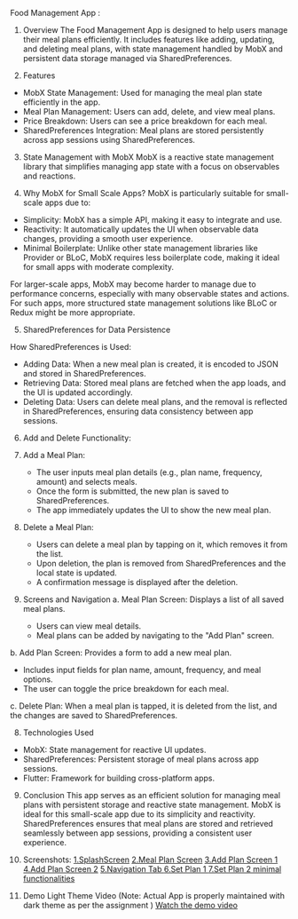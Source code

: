 
Food Management App : 

1. Overview
The Food Management App is designed to help users manage their meal plans efficiently. It includes features like adding, updating, and deleting meal plans, with state management handled by MobX and persistent data storage managed via SharedPreferences. 

2. Features
- MobX State Management: Used for managing the meal plan state efficiently in the app.
- Meal Plan Management: Users can add, delete, and view meal plans.
- Price Breakdown: Users can see a price breakdown for each meal.
- SharedPreferences Integration: Meal plans are stored persistently across app sessions using SharedPreferences.


3. State Management with MobX
MobX is a reactive state management library that simplifies managing app state with a focus on observables and reactions.

4. Why MobX for Small Scale Apps?
MobX is particularly suitable for small-scale apps due to:
- Simplicity: MobX has a simple API, making it easy to integrate and use.
- Reactivity: It automatically updates the UI when observable data changes, providing a smooth user experience.
- Minimal Boilerplate: Unlike other state management libraries like Provider or BLoC, MobX requires less boilerplate code, making it ideal for small apps with moderate complexity.

For larger-scale apps, MobX may become harder to manage due to performance concerns, especially with many observable states and actions. For such apps, more structured state management solutions like BLoC or Redux might be more appropriate.


5. SharedPreferences for Data Persistence

How SharedPreferences is Used:
- Adding Data: When a new meal plan is created, it is encoded to JSON and stored in SharedPreferences.
- Retrieving Data: Stored meal plans are fetched when the app loads, and the UI is updated accordingly.
- Deleting Data: Users can delete meal plans, and the removal is reflected in SharedPreferences, ensuring data consistency between app sessions.

6. Add and Delete Functionality:
1. Add a Meal Plan: 
   - The user inputs meal plan details (e.g., plan name, frequency, amount) and selects meals.
   - Once the form is submitted, the new plan is saved to SharedPreferences.
   - The app immediately updates the UI to show the new meal plan.

2. Delete a Meal Plan:
   - Users can delete a meal plan by tapping on it, which removes it from the list.
   - Upon deletion, the plan is removed from SharedPreferences and the local state is updated.
   - A confirmation message is displayed after the deletion.


7. Screens and Navigation
a. Meal Plan Screen: Displays a list of all saved meal plans.
   - Users can view meal details.
   - Meal plans can be added by navigating to the "Add Plan" screen.

b. Add Plan Screen: Provides a form to add a new meal plan.
   - Includes input fields for plan name, amount, frequency, and meal options.
   - The user can toggle the price breakdown for each meal.

c. Delete Plan: When a meal plan is tapped, it is deleted from the list, and the changes are saved to SharedPreferences.

8. Technologies Used
- MobX: State management for reactive UI updates.
- SharedPreferences: Persistent storage of meal plans across app sessions.
- Flutter: Framework for building cross-platform apps.


9. Conclusion
This app serves as an efficient solution for managing meal plans with persistent storage and reactive state management. MobX is ideal for this small-scale app due to its simplicity and reactivity. SharedPreferences ensures that meal plans are stored and retrieved seamlessly between app sessions, providing a consistent user experience.

10. Screenshots:
[1.SplashScreen](https://github.com/Unyc1124/foodm/blob/main/assets/image%201.jpg)
[2.Meal Plan Screen](https://github.com/Unyc1124/foodm/blob/main/assets/image%202.jpg)
[3.Add Plan Screen 1](https://github.com/Unyc1124/foodm/blob/main/assets/image%203.jpg)
[4.Add Plan Screen 2](https://github.com/Unyc1124/foodm/blob/main/assets/image%204.jpg)
[5.Navigation Tab ](https://github.com/Unyc1124/foodm/blob/main/assets/image%205.jpg)
[6.Set Plan 1 ](https://github.com/Unyc1124/foodm/blob/main/assets/image%206.jpg)
[7.Set Plan 2 minimal functionalities](https://github.com/Unyc1124/foodm/blob/main/assets/image%207.jpg)

11. Demo Light Theme Video (Note: Actual App is properly maintained with dark theme as per the assignment )
[Watch the demo video](https://github.com/Unyc1124/foodm/blob/main/assets/foodapp.mp4)


